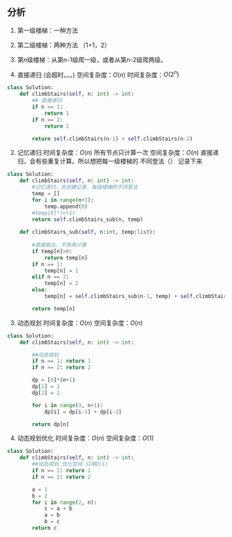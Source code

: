 ## 分析

1. 第一级楼梯：一种方法
2. 第二级楼梯：两种方法 （1+1，2）
3. 第n级楼梯：从第n-1级爬一级，或者从第n-2级爬两级。

1. 直接递归 (会超时。。。)
   空间复杂度：$O(n)$
   时间复杂度：$O(2^n)$
```python
class Solution:
    def climbStairs(self, n: int) -> int:
        ## 直接递归
        if n == 1:
            return 1
        if n == 2:
            return 2

        return self.climbStairs(n-1) + self.climbStairs(n-2)
```

2. 记忆递归
   时间复杂度：$O(n)$ 所有节点只计算一次
   空间复杂度：$O(n)$
   直接递归，会有些重复计算。所以想把每一级楼梯的 不同登法（） 记录下来
```python
class Solution:
    def climbStairs(self, n: int) -> int:
        #记忆递归，先创建记录，每级楼梯的不同登法
        temp = []
        for i in range(n+1):
            temp.append(0)
        #temp[0]*(n+1)
        return self.climbStairs_sub(n, temp)
    
    def climbStairs_sub(self, n:int, temp:list):
        
        #直接取出，不用再计算
        if temp[n]>0:
            return temp[n]
        if n == 1:
            temp[n] = 1
        elif n == 2:
            temp[n] = 2
        else:
            temp[n] = self.climbStairs_sub(n-1, temp) + self.climbStairs_sub(n-2, temp)

        return temp[n]
```

3. 动态规划
   时间复杂度：$O(n)$
   空间复杂度：$O(n)$
```python
class Solution:
    def climbStairs(self, n: int) -> int:

        ##动态规划
        if n == 1: return 1
        if n == 2: return 2

        dp = [0]*(n+1)
        dp[1] = 1
        dp[2] = 2

        for i in range(3, n+1):
            dp[i] = dp[i-1] + dp[i-2]

        return dp[n]
```

4. 动态规划优化
   时间复杂度：$O(n)$
   空间复杂度：$O(1)$
```python
class Solution:
    def climbStairs(self, n: int) -> int:
        ##动态规划 优化空间 只用O(1)
        if n == 1: return 1
        if n == 2: return 2

        a = 1
        b = 2
        for i in range(2, n):
            c = a + b
            a = b
            b = c
        return c
```